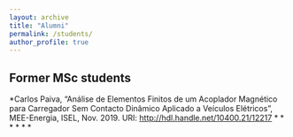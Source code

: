 ```yaml
---
layout: archive
title: "Alumni"
permalink: /students/
author_profile: true
---
```



## Former MSc students

*Carlos Paiva, “Análise de Elementos Finitos de um Acoplador Magnético para Carregador Sem Contacto Dinâmico Aplicado a Veículos Elétricos”, MEE-Energia, ISEL, Nov. 2019.
URI: http://hdl.handle.net/10400.21/12217
*
*
*
*
*
*


